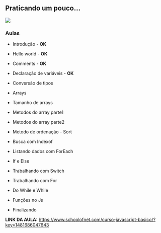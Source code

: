 ## Praticando um pouco...

![](https://jpwebdev.com/wp-content/uploads/2016/02/javascript-1.png)

### Aulas 

* Introdução - <b>OK</b>

* Hello world - <b>OK</b>

* Comments - <b>OK</b>

* Declaração de variáveis - <b>OK</b>

* Conversão de tipos 

* Arrays 

* Tamanho de arrays 

* Metodos do array parte1 

* Metodos do array parte2 

* Metodo de ordenação - Sort 

* Busca com Indexof 

* Listando dados com ForEach 

* If e Else 

* Trabalhando com Switch 

* Trabalhando com For 

* Do While e While 

* Funções no Js 

* Finalizando 

**LINK DA AULA:** https://www.schoolofnet.com/curso-javascript-basico/?key=1481686047643

